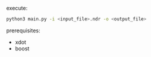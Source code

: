 execute:
```bash
python3 main.py -i <input_file>.ndr -o <output_file> 
```
prerequisites:
- xdot
- boost
